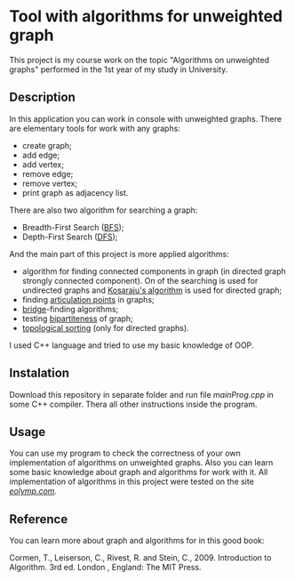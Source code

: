 # Tool with algorithms for unweighted graph

This project is my course work on the topic "Algorithms on unweighted graphs" performed in the 1st year of my study in University.

## Description

In this application you can work in console with unweighted graphs. There are elementary tools for work with any graphs:
- create graph;
- add edge;
- add vertex;
- remove edge;
- remove vertex;
- print graph as adjacency list.

There are also two algorithm for searching a graph:
* Breadth-First Search ([BFS](https://en.wikipedia.org/wiki/Breadth-first_search));
* Depth-First Search ([DFS](https://en.wikipedia.org/wiki/Depth-first_search));

And the main part of this project is more applied algorithms:
- algorithm for finding connected components in graph (in directed graph strongly connected component). On of the searching is used for undirected graphs and [Kosaraju's algorithm](https://en.wikipedia.org/wiki/Kosaraju%27s_algorithm) is used for directed graph;
- finding [articulation points](https://www.geeksforgeeks.org/articulation-points-or-cut-vertices-in-a-graph/) in graphs;
- [bridge](https://en.wikipedia.org/wiki/Bridge_(graph_theory)#:~:text=In%20graph%20theory%2C%20a%20bridge,can%20uniquely%20determine%20a%20cut.)-finding algorithms;
- testing [bipartiteness](https://en.wikipedia.org/wiki/Bipartite_graph#:~:text=In%20the%20mathematical%20field%20of,the%20parts%20of%20the%20graph.) of graph;
- [topological sorting](https://en.wikipedia.org/wiki/Topological_sorting#:~:text=In%20computer%20science%2C%20a%20topological,before%20v%20in%20the%20ordering.) \(only for directed graphs\).

I used C++ language and tried to use my basic knowledge of OOP. 

## Instalation

Download this repository in separate folder and run file *mainProg.cpp* in some C++ compiler. Thera all other instructions inside the program.

## Usage

You can use my program to check the correctness of your own implementation of algorithms on unweighted graphs. Also you can learn some basic knowledge about graph and algorithms for work with it. All implementation of algorithms in this project were tested on the site [*eolymp.com*](https://www.eolymp.com/en/).

## Reference

You can learn more about graph and algorithms for in this good book:

Cormen, T., Leiserson, C., Rivest, R. and Stein, C., 2009. Introduction to Algorithm. 3rd ed. London , England: The MIT Press.
